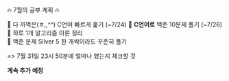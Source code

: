🔥 7월의 공부 계획 🔥   
   
🐣 다 까먹은(ㅎ,,^^) C언어 빠르게 훑기 (~7/24)
🐤 **C언어로** 백준 10문제 풀기 (~7/26)   
🐥 하루 1개 알고리즘 이론 정리   
🐓 백준 문제 Silver 5 한 개씩이라도 꾸준히 풀기   
   
=> 7월 31일 23시 50분에 얼마나 했는지 체크할 것   
   
**계속 추가 예정**